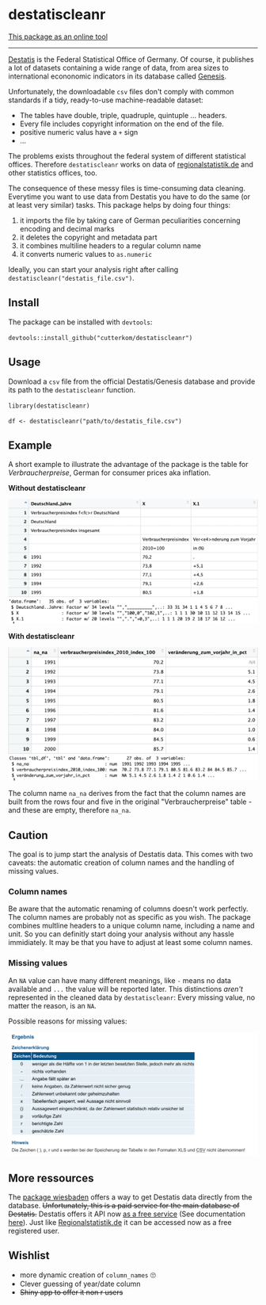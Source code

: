 # destatiscleanr

[This package as an online tool](http://apps.katharinabrunner.de/destatiscleaner)

---

[Destatis](http://destatis.de) is the Federal Statistical Office of Germany. Of course, it publishes a lot of datasets containing a wide range of data, from area sizes to international econonomic indicators in its database called [Genesis](https://www-genesis.destatis.de/genesis/online).

Unfortunately, the downloadable `csv` files don't comply with common standards if a tidy, ready-to-use machine-readable dataset:

* The tables have double, triple, quadruple, quintuple ... headers.
* Every file includes copyright information on the end of the file.
* positive numeric valus have a `+` sign
* ...

The problems exists throughout the federal system of different statistical offices. Therefore `destatiscleanr` works on data of [regionalstatistik.de](http://regionalstatistik.de) and other statistics offices, too.

The consequence of these messy files is time-consuming data cleaning. Everytime you want to use data from Destatis you have to do the same (or at least very similar) tasks. This package helps by doing four things:

1. it imports the file by taking care of German peculiarities concerning encoding and decimal marks
2. it deletes the copyright and metadata part
3. it combines multiline headers to a regular column name
4. it converts numeric values to `as.numeric`

Ideally, you can start your analysis right after calling `destatiscleanr("destatis_file.csv")`.

## Install

The package can be installed with `devtools`:

`devtools::install_github("cutterkom/destatiscleanr")`

## Usage

Download a `csv` file from the official Destatis/Genesis database and provide its path to the `destatiscleanr` function.

`library(destatiscleanr)`

`df <- destatiscleanr("path/to/destatis_file.csv")`

## Example

A short example to illustrate the advantage of the package is the table for *Verbraucherpreise*, German for consumer prices aka inflation.

**Without destatiscleanr**

![](img/before.png)
![](img/before_str.png)

**With destatiscleanr**

![](img/after.png)
![](img/after_str.png)

The column name `na_na` derives from the fact that the column names are built from the rows four and five in the original "Verbraucherpreise" table - and these are empty, therefore `na_na`.

## Caution

The goal is to jump start the analysis of Destatis data. This comes with two caveats: the automatic creation of column names and the handling of missing values.

### Column names

Be aware that the automatic renaming of columns doesn't work perfectly. The column names are probably not as specific as you wish. The package combines multline headers to a unique column name, including a name and unit. So you can definitly start doing your analysis without any hassle immidiately. It may be that you have to adjust at least some column names.

### Missing values

An `NA` value can have many different meanings, like `-` means no data available and `...` the value will be reported later. This distinctions *aren't* represented in the cleaned data by `destatiscleanr`: Every missing value, no matter the reason, is an `NA`.

Possible reasons for missing values:

![](img/missing_values.png)


## More ressources

The [package wiesbaden](https://github.com/sumtxt/wiesbaden) offers a way to get Destatis data directly from the database. ~~Unfortunately, this is a paid service for the main database of Destatis.~~ Destatis offers it API now [as a free service](https://www.destatis.de/DE/PresseService/Presse/Pressemitteilungen/2019/01/PD19_006_p001.html) (See documentation [here](https://www-genesis.destatis.de/genesis/misc/GENESIS-Webservices_Einfuehrung.pdf)). Just like [Regionalstatistik.de](http://regionalstatistik.de) it can be accessed now as a free registered user.

## Wishlist

- more dynamic creation of `column_names` :roll_eyes:
- Clever guessing of year/date column
- ~~Shiny app to offer it non r users~~
